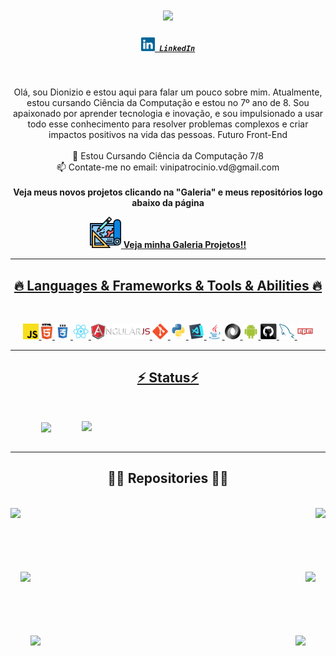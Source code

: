 <h1 align="center">
  <a href="https://git.io/typing-svg">
    <img src="https://readme-typing-svg.demolab.com?font=Fira+Code&pause=1000&color=BDF715&random=false&width=435&lines=Ol%C3%A1+meu+nome+%C3%A9+Dionizio%2C+Bem+Vindo!!!">
  </a>
</h1>

<h5 align="center">
  <code><a href="https://www.linkedin.com/in/vinicius-dionizio-6ab542217/" title="LinkedIn Profile"><img width="22" src="images/linkedin.svg"> LinkedIn</a></code>
</h5>
<br>
<p align="center">
  Olá, sou Dionizio e estou aqui para falar um pouco sobre mim. Atualmente, estou cursando Ciência da Computação e estou no 7º ano de 8. Sou apaixonado por aprender tecnologia e inovação, e sou impulsionado a usar todo esse conhecimento para resolver problemas complexos e criar impactos positivos na vida das pessoas. Futuro Front-End
  <br>
  <br>
  🌱 Estou Cursando Ciência da Computação 7/8
  <br>
  📫 Contate-me no email: vinipatrocinio.vd@gmail.com
  <br>
 <br>
  <strong> Veja meus novos projetos clicando na "Galeria" e meus repositórios logo abaixo da página </strong>

<br>

</p>

<div align=center>
<a href="https://dionizioo.github.io/gallery/">
  <img src="https://raw.githubusercontent.com/Dionizioo/dionizioo/main/images/projeto.png" alt="Galeria de Projetos" width="50">
  <strong>Veja minha Galeria Projetos!!</strong
</a>
</div>
<hr>
<h2 align="center">🔥 Languages & Frameworks & Tools & Abilities 🔥</h2>
<br>
<p align="center">
  <code><img title="Javascript" height="25" src="images/javascript.svg"></code>
  <code><img title="HTML5" height="25" src="images/html5.svg"></code>
  <code><img title="CSS" height="25" src="images/css.svg"></code>
  <code><img title="React" height="25" src="images/react-original.svg"></code>
  <code><img title="AngularJS" height="25" src="images/angularjs.png"></code>
  <code><img title="Git" height="25" src="images/git-original.svg"></code>
  <code><img title="Python" height="25" src="images/python-original.svg"></code>
  <code><img title="Visual Studio Code" height="25" src="images/vscode.png"></code>
  <code><img title="Java" height="25" src="images/java-original.svg"></code>
  <code><img title="JSON" height="25" src="images/json.svg"></code>
  <code><img title="Android" height="25" src="images/android.svg"></code>
  <code><img title="GitHub" height="25" src="images/github.svg"></code>
  <code><img title="MySQL" height="25" src="images/mysql.svg"></code>
  <code><img title="npm" height="25" src="images/npm.svg"></code>
</p>
<hr>

<h2 align="center">⚡ Status⚡</h2>
<br>
<p align=center>
  <div align=center>
    <a href="https://streak-stats.demolab.com?user=Dionizioo&theme=midnight-purple" title="Go to Source">
      <img align="right" width=390 src="https://streak-stats.demolab.com?user=Dionizioo&theme=midnight-purple" />
    </a>
  </div>
  <div align=center>
    <a href="https://github.com/anuraghazra/github-readme-stats">
      <img height=200 align="center" src="https://github-readme-stats.vercel.app/api/top-langs/?username=zumrudu-anka&hide=c%23,powershell,Mathematica,Ruby,Objective-C,Objective-C%2b%2b,Cuda&title_color=61dafb&text_color=ffffff&icon_color=61dafb&bg_color=20232a&langs_count=8&layout=compact&border_color=61dafb&hide_border=true&size_weight=0.5&count_weight=0.5" />
    </a>
  </div>
  <br>
</p>

<hr>

<h2 align="center">👨‍💻 Repositories 👨‍💻</h2>
<br>
<div width="100%" align="center">
  <a align="left" href="https://github.com/Dionizioo/Projects_JavaScript" title="Projects JavaScript">
    <img align="left" height="115" src="https://github-readme-stats.vercel.app/api/pin/?username=Dionizioo&repo=Projects_JavaScript&theme=react&border_color=61dafb&border_radius=10">
  </a>
  <a align="right" href="https://github.com/Dionizioo/Linguagem-Java" title="Linguagem Java">
    <img align="right" height="115" src="https://github-readme-stats.vercel.app/api/pin/?username=Dionizioo&repo=Linguagem-Java&theme=react&border_color=61dafb&border_radius=10">
  </a>
</div>
<br/><br/><br/><br/><br/><br/>
<div width="100%" align="center">
  <a align="left" href="https://github.com/Dionizioo/Projetos-inteligencia-Artificial" title="Projetos Inteligência Artificial">
    <img align="left" height="115" src="https://github-readme-stats.vercel.app/api/pin/?username=Dionizioo&repo=Projetos-inteligencia-Artificial&theme=react&border_color=61dafb&border_radius=10">
  </a>
  <a align="right" href="https://github.com/Dionizioo/Projects_React" title="Projetos React">
    <img align="right" height="115" src="https://github-readme-stats.vercel.app/api/pin/?username=Dionizioo&repo=Projects_React&theme=react&border_color=61dafb&border_radius=10">
</a>
</div>
<br/><br/><br/><br/><br/><br/>
<div width="100%" align="center">
  <a align="left" href="https://github.com/Dionizioo/Movie_Project" title="Movie Project">
    <img align="left" height="115" src="https://github-readme-stats.vercel.app/api/pin/?username=Dionizioo&repo=Movie_Project&theme=react&border_color=61dafb&border_radius=10">
  </a>
  <a align="right" href="https://github.com/Dionizioo?tab=repositories" title="Dionizioo Repositories">
    <img align="right" height="115" src="https://github-readme-stats.vercel.app/api/pin/?username=Dionizioo&repo=Dionizioo&theme=react&border_color=61dafb&border_radius=10">
  </a>
</div>
<br/><br/><br/><br/><br/><br/>
